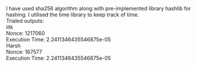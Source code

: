 I have used sha256 algorithm along with pre-implemented library hashlib for hashing. I utilised the time library to keep track of time.
<br />
Trialed outputs:
<br />
iitk
<br />
Nonce: 1217060
<br />
Execution Time: 2.2411346435546875e-05
<br />
Harsh
<br />
Nonce: 167577
<br />
Execution Time: 2.2411346435546875e-05

